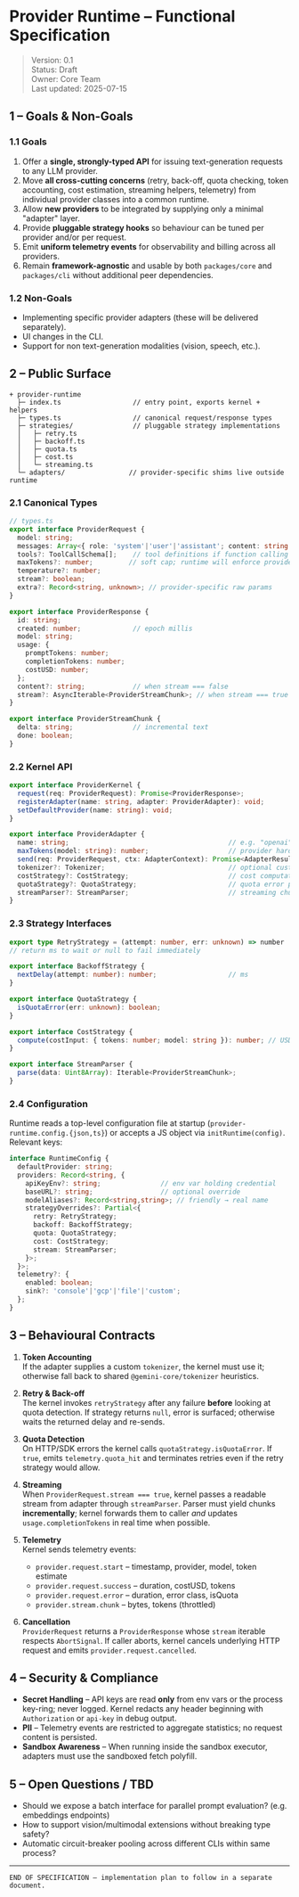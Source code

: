 # Provider Runtime – Functional Specification

> Version: 0.1  
> Status: Draft  
> Owner: Core Team  
> Last updated: 2025-07-15

## 1 – Goals & Non-Goals

### 1.1 Goals
1. Offer a **single, strongly-typed API** for issuing text-generation requests to any LLM provider.
2. Move **all cross-cutting concerns** (retry, back-off, quota checking, token accounting, cost estimation, streaming helpers, telemetry) from individual provider classes into a common runtime.
3. Allow **new providers** to be integrated by supplying only a minimal "adapter" layer.
4. Provide **pluggable strategy hooks** so behaviour can be tuned per provider and/or per request.
5. Emit **uniform telemetry events** for observability and billing across all providers.
6. Remain **framework-agnostic** and usable by both `packages/core` and `packages/cli` without additional peer dependencies.

### 1.2 Non-Goals
* Implementing specific provider adapters (these will be delivered separately).
* UI changes in the CLI.
* Support for non text-generation modalities (vision, speech, etc.).

## 2 – Public Surface

```
+ provider-runtime
  ├─ index.ts                  // entry point, exports kernel + helpers
  ├─ types.ts                  // canonical request/response types
  ├─ strategies/               // pluggable strategy implementations
  │   ├─ retry.ts
  │   ├─ backoff.ts
  │   ├─ quota.ts
  │   ├─ cost.ts
  │   └─ streaming.ts
  └─ adapters/                // provider-specific shims live outside runtime
```

### 2.1 Canonical Types

```ts
// types.ts
export interface ProviderRequest {
  model: string;
  messages: Array<{ role: 'system'|'user'|'assistant'; content: string }>;
  tools?: ToolCallSchema[];    // tool definitions if function calling is enabled
  maxTokens?: number;         // soft cap; runtime will enforce provider hard limits
  temperature?: number;
  stream?: boolean;
  extra?: Record<string, unknown>; // provider-specific raw params
}

export interface ProviderResponse {
  id: string;
  created: number;             // epoch millis
  model: string;
  usage: {
    promptTokens: number;
    completionTokens: number;
    costUSD: number;
  };
  content?: string;            // when stream === false
  stream?: AsyncIterable<ProviderStreamChunk>; // when stream === true
}

export interface ProviderStreamChunk {
  delta: string;               // incremental text
  done: boolean;
}
```

### 2.2 Kernel API

```ts
export interface ProviderKernel {
  request(req: ProviderRequest): Promise<ProviderResponse>;
  registerAdapter(name: string, adapter: ProviderAdapter): void;
  setDefaultProvider(name: string): void;
}

export interface ProviderAdapter {
  name: string;                                        // e.g. "openai"
  maxTokens(model: string): number;                    // provider hard cap
  send(req: ProviderRequest, ctx: AdapterContext): Promise<AdapterResult>; // core call
  tokenizer?: Tokenizer;                               // optional custom tokenizer
  costStrategy?: CostStrategy;                         // cost computation override
  quotaStrategy?: QuotaStrategy;                       // quota error parser
  streamParser?: StreamParser;                         // streaming chunk parser
}
```

### 2.3 Strategy Interfaces

```ts
export type RetryStrategy = (attempt: number, err: unknown) => number | null;
// return ms to wait or null to fail immediately

export interface BackoffStrategy {
  nextDelay(attempt: number): number;                  // ms
}

export interface QuotaStrategy {
  isQuotaError(err: unknown): boolean;
}

export interface CostStrategy {
  compute(costInput: { tokens: number; model: string }): number; // USD
}

export interface StreamParser {
  parse(data: Uint8Array): Iterable<ProviderStreamChunk>;
}
```

### 2.4 Configuration

Runtime reads a top-level configuration file at startup (`provider-runtime.config.{json,ts}`) or accepts a JS object via `initRuntime(config)`.  Relevant keys:

```ts
interface RuntimeConfig {
  defaultProvider: string;
  providers: Record<string, {
    apiKeyEnv?: string;               // env var holding credential
    baseURL?: string;                 // optional override
    modelAliases?: Record<string,string>; // friendly → real name
    strategyOverrides?: Partial<{
      retry: RetryStrategy;
      backoff: BackoffStrategy;
      quota: QuotaStrategy;
      cost: CostStrategy;
      stream: StreamParser;
    }>;
  }>;
  telemetry?: {
    enabled: boolean;
    sink?: 'console'|'gcp'|'file'|'custom';
  };
}
```

## 3 – Behavioural Contracts

1. **Token Accounting**  
   If the adapter supplies a custom `tokenizer`, the kernel must use it; otherwise fall back to shared `@gemini-core/tokenizer` heuristics.

2. **Retry & Back-off**  
   The kernel invokes `retryStrategy` after any failure **before** looking at quota detection.  If strategy returns `null`, error is surfaced; otherwise waits the returned delay and re-sends.

3. **Quota Detection**  
   On HTTP/SDK errors the kernel calls `quotaStrategy.isQuotaError`.  If `true`, emits `telemetry.quota_hit` and terminates retries even if the retry strategy would allow.

4. **Streaming**  
   When `ProviderRequest.stream === true`, kernel passes a readable stream from adapter through `streamParser`.  Parser must yield chunks **incrementally**; kernel forwards them to caller *and* updates `usage.completionTokens` in real time when possible.

5. **Telemetry**  
   Kernel sends telemetry events:
   * `provider.request.start` – timestamp, provider, model, token estimate
   * `provider.request.success` – duration, costUSD, tokens
   * `provider.request.error` – duration, error class, isQuota
   * `provider.stream.chunk` – bytes, tokens (throttled)

6. **Cancellation**  
   `ProviderRequest` returns a `ProviderResponse` whose `stream` iterable respects `AbortSignal`.  If caller aborts, kernel cancels underlying HTTP request and emits `provider.request.cancelled`.

## 4 – Security & Compliance

* **Secret Handling** – API keys are read **only** from env vars or the process key-ring; never logged.  Kernel redacts any header beginning with `Authorization` or `api-key` in debug output.
* **PII** – Telemetry events are restricted to aggregate statistics; no request content is persisted.
* **Sandbox Awareness** – When running inside the sandbox executor, adapters must use the sandboxed fetch polyfill.

## 5 – Open Questions / TBD

* Should we expose a batch interface for parallel prompt evaluation? (e.g. embeddings endpoints)
* How to support vision/multimodal extensions without breaking type safety?
* Automatic circuit-breaker pooling across different CLIs within same process?

---

```text
END OF SPECIFICATION – implementation plan to follow in a separate document.
```